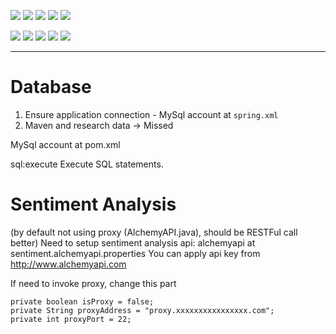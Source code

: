 ![](https://img.shields.io/badge/language-java-blue)
![](https://img.shields.io/badge/technology-facebook%20comments,@20sentiment%20analysis-blue)
![](https://img.shields.io/badge/development%20year-2014-orange)
![](https://img.shields.io/badge/contributor-shijian%20su-purple)
![](https://img.shields.io/badge/license-MIT-lightgrey)

![](https://img.shields.io/github/languages/top/shijiansu/ntu-sentiment-analysis)
![](https://img.shields.io/github/languages/count/shijiansu/ntu-sentiment-analysis)
![](https://img.shields.io/github/languages/code-size/shijiansu/ntu-sentiment-analysis)
![](https://img.shields.io/github/repo-size/shijiansu/ntu-sentiment-analysis)
![](https://img.shields.io/github/last-commit/shijiansu/ntu-sentiment-analysis?color=red)

--------------------------------------------------------------------------------

# Database

1. Ensure application connection - MySql account at `spring.xml`
2. Maven and research data -> Missed

MySql account at pom.xml

sql:execute Execute SQL statements.

# Sentiment Analysis

(by default not using proxy (AlchemyAPI.java), should be RESTFul call better)
Need to setup sentiment analysis api: alchemyapi at sentiment.alchemyapi.properties
You can apply api key from http://www.alchemyapi.com

If need to invoke proxy, change this part

```shell
private boolean isProxy = false;
private String proxyAddress = "proxy.xxxxxxxxxxxxxxxx.com";
private int proxyPort = 22;
```
